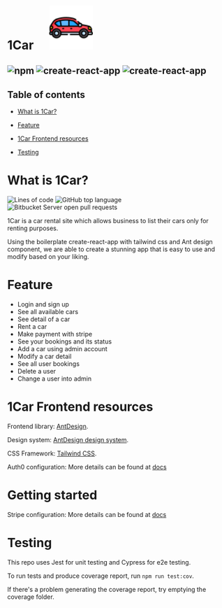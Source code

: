 <h1 style="display: inline">1Car</h1> <img width="100" style="display: inline; margin-left: 2rem" src="./public/car.png"/>

![npm](https://img.shields.io/npm/v/npm?style=for-the-badge)
![create-react-app](https://img.shields.io/static/v1?&label=&&message=CREATE-REACT-APP&style=for-the-badge&color=green)
![create-react-app](https://img.shields.io/static/v1?&label=&&message=CAR-RENTAL-SITE&style=for-the-badge&color=red&link=https://deploy-1car.vercel.app)
---

<h2>Table of contents</h2>

- [What is 1Car?](#what-is-1car-)

- [Feature](#feature)

- [1Car Frontend resources](#1car-frontend-resources)

- [Testing](#testing)

# What is 1Car?
<img alt="Lines of code" src="https://img.shields.io/tokei/lines/github/nina-hpn/deploy-1car?color=green&style=plastic">
<img alt="GitHub top language" src="https://img.shields.io/github/languages/top/nina-hpn/deploy-1car">
<img alt="Bitbucket Server open pull requests" src="https://img.shields.io/bitbucket/pr/nina-hpn/deploy-1car">

1Car is a car rental site which allows business to list their cars only for renting purposes.

Using the boilerplate create-react-app with tailwind css and Ant design component, we are able to create a stunning app that is easy to use and modify based on your liking.

# Feature
- Login and sign up
- See all available cars
- See detail of a car
- Rent a car
- Make payment with stripe
- See your bookings and its status
- Add a car using admin account
- Modify a car detail
- See all user bookings
- Delete a user
- Change a user into admin

# 1Car Frontend resources

Frontend library: [AntDesign](https://ant.design).

Design system: [AntDesign design system](https://ant.design/docs/resources).

CSS Framework: [Tailwind CSS](https://tailwindcss.com/docs/installation).

Auth0 configuration: More details can be found at [docs](./docs/Auth0/index.md)

# Getting started

Stripe configuration: More details can be found at [docs](./docs/Stripe/index.md)

# Testing

This repo uses Jest for unit testing and Cypress for e2e testing.

To run tests and produce coverage report, run `npm run test:cov`.

If there's a problem generating the coverage report, try emptying the coverage folder.
